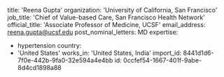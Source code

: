 title: 'Reena Gupta'
organization: 'University of California, San Francisco'
job_title: 'Chief of Value-based Care, San Francisco Health Network'
official_title: 'Associate Professor of Medicine, UCSF'
email_address: reena.gupta@ucsf.edu
post_nominal_letters: MD
expertise:
  - hypertension
country:
  - 'United States'
works_in: 'United States, India'
import_id: 8441d1d6-7f0e-442b-9fa0-32e594a4e4bb
id: 0ccfef54-1667-401f-9abe-8d4cd1898a88
